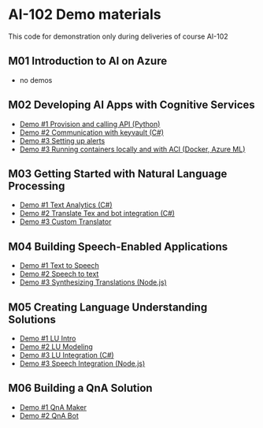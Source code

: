 # AI-102 Demo materials

This code for demonstration only during deliveries of course AI-102

## M01 Introduction to AI on Azure
- no demos

## M02 Developing AI Apps with Cognitive Services
- [Demo #1 Provision and calling API (Python)](./M2-AI_and_ACI/Demo1)
- [Demo #2 Communication with keyvault (C#)](./M2-AI_and_ACI/Demo2)
- [Demo #3 Setting up alerts](./M2-AI_and_ACI/Demo3)
- [Demo #3 Running containers locally and with ACI (Docker, Azure ML)](./M2-AI_and_ACI/Demo4)

## M03 Getting Started with Natural Language Processing
- [Demo #1 Text Analytics (C#)](./M3-NLP/Demo1)
- [Demo #2 Translate Tex and bot integration (C#)](./M3-NLP/Demo2)
- [Demo #3 Custom Translator](./M3-NLP/Demo3)

## M04 Building Speech-Enabled Applications
- [Demo #1 Text to Speech](./M4-Speech/Demo1)
- [Demo #2 Speech to text](./M4-Speech/Demo2)
- [Demo #3 Synthesizing Translations (Node.js)](./M4-Speech/Demo3)

## M05 Creating Language Understanding Solutions
- [Demo #1 LU Intro](./M5-LU/Demo1)
- [Demo #2 LU Modeling](./M5-LU/Demo2)
- [Demo #3 LU Integration (C#)](./M5-LU/Demo3)
- [Demo #3 Speech Integration (Node.js)](./M5-LU/Demo4)

## M06 Building a QnA Solution
- [Demo #1 QnA Maker](./M6-QnA/Demo1)
- [Demo #2 QnA Bot](./M6-QnA/Demo2)
